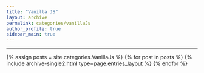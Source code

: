 ```yaml
---
title: "Vanilla JS"
layout: archive
permalink: categories/vanillaJs
author_profile: true
sidebar_main: true
---
```


<!-- 공백이 포함되어 있는 카테고리 이름의 경우 site.categories['a b c'] 이런식으로! -->

***

{% assign posts = site.categories.VanillaJs %}
{% for post in posts %} {% include archive-single2.html type=page.entries_layout %} {% endfor %}